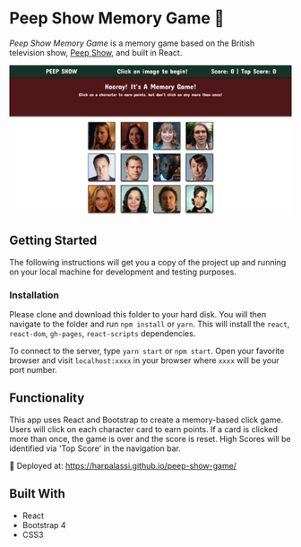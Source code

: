 # Peep Show Memory Game 🤔

_Peep Show Memory Game_ is a memory game based on the British television show, [Peep Show](<https://en.wikipedia.org/wiki/Peep_Show_(TV_series)>), and built in React.

![Screenshot](public/images/screenshot.png)

## Getting Started

The following instructions will get you a copy of the project up and running on your local machine for development and testing purposes.

### Installation

Please clone and download this folder to your hard disk. You will then navigate to the folder and run `npm install` or `yarn`. This will install the `react`, `react-dom`, `gh-pages`, `react-scripts` dependencies.

To connect to the server, type `yarn start` or `npm start`. Open your favorite browser and visit `localhost:xxxx` in your browser where `xxxx` will be your port number.

## Functionality

This app uses React and Bootstrap to create a memory-based click game. Users will click on each character card to earn points. If a card is clicked more than once, the game is over and the score is reset. High Scores will be identified via 'Top Score' in the navigation bar.

🚀 Deployed at: https://harpalassi.github.io/peep-show-game/

## Built With

- React
- Bootstrap 4
- CSS3
